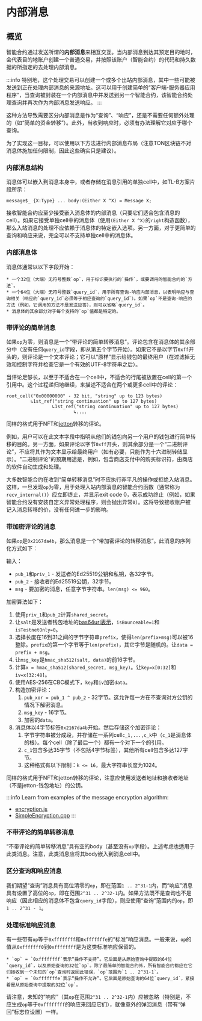 # 内部消息

## 概览

智能合约通过发送所谓的**内部消息**来相互交互。当内部消息到达其预定目的地时，会代表目的地账户创建一个普通交易，并按照该账户（智能合约）的代码和持久数据的所指定的去处理内部消息。

:::info
特别地，这个处理交易可以创建一个或多个出站内部消息，其中一些可能被发送到正在处理内部消息的来源地址。这可以用于创建简单的“客户端-服务器应用程序”，当查询被封装在一个内部消息中并发送到另一个智能合约，该智能合约处理查询并再次作为内部消息发送响应。
:::

这种方法导致需要区分内部消息是作为“查询”、“响应”，还是不需要任何额外处理的（如“简单的资金转移”）。此外，当收到响应时，必须有办法理解它对应于哪个查询。

为了实现这一目标，可以使用以下方法进行内部消息布局（注意TON区块链不对消息体施加任何限制，因此这些确实只是建议）。

### 内部消息结构

消息体可以嵌入到消息本身中，或者存储在消息引用的单独cell中，如TL-B方案片段所示：

```tlb
message$_ {X:Type} ... body:(Either X ^X) = Message X;
```

接收智能合约应至少接受嵌入消息体的内部消息（只要它们适合包含消息的 cell）。如果它接受单独cell中的消息体（使用`(Either X ^X)`的`right`构造函数），那么入站消息的处理不应依赖于消息体的特定嵌入选项。另一方面，对于更简单的查询和响应来说，完全可以不支持单独cell中的消息体。

### 内部消息体

消息体通常以以下字段开始：

```
* 一个32位（大端）无符号整数`op`，用于标识要执行的`操作`，或要调用的智能合约的`方法`。
* 一个64位（大端）无符号整数`query_id`，用于所有查询-响应内部消息，以表明响应与查询相关（响应的`query_id`必须等于相应查询的`query_id`）。如果`op`不是查询-响应的方法（例如，它调用的方法不是发送应答），则可以省略`query_id`。
* 消息体的其余部分对于每个支持的`op`值都是特定的。
```

### 带评论的简单消息

如果`op`为零，则消息是一个“带评论的简单转移消息”。评论包含在消息体的其余部分中（没有任何`query_id`字段，即从第五个字节开始）。如果它不是以字节`0xff`开头的，则评论是一个文本评论；它可以“原样”显示给钱包的最终用户（在过滤掉无效和控制字符并检查它是一个有效的UTF-8字符串之后）。

当评论足够长，以至于不适合在一个cell中，不适合的行尾被放置在cell的第一个引用中。这个过程递归地继续，来描述不适合在两个或更多cell中的评论：

```
root_cell("0x00000000" - 32 bit, "string" up to 123 bytes)
         ↳1st_ref("string continuation" up to 127 bytes)
                 ↳1st_ref("string continuation" up to 127 bytes)
                         ↳....
```

同样的格式用于NFT和[jetton](https://github.com/ton-blockchain/TEPs/blob/master/text/0074-jettons-standard.md#forward_payload-format)转移的评论。

例如，用户可以在此文本字段中指明从他们的钱包向另一个用户的钱包进行简单转移的目的。另一方面，如果评论以字节`0xff`开头，则其余部分是一个“二进制评论”，不应将其作为文本显示给最终用户（如有必要，只能作为十六进制转储显示）。"二进制评论"的预期用途是，例如，包含商店支付中的购买标识符，由商店的软件自动生成和处理。

大多数智能合约在收到“简单转移消息”时不应执行非平凡的操作或拒绝入站消息。这样，一旦发现`op`为零，用于处理入站内部消息的智能合约函数（通常称为`recv_internal()`）应立即终止，并显示exit code 0，表示成功终止（例如，如果智能合约没有安装自定义异常处理程序，则会抛出异常`0`）。这将导致接收账户被记入消息转移的价，没有任何进一步的影响。

### 带加密评论的消息

如果`op`是`0x2167da4b`，那么消息是一个“带加密评论的转移消息”。此消息的序列化方式如下：

输入：

- `pub_1`和`priv_1` - 发送者的Ed25519公钥和私钥，各32字节。
- `pub_2` - 接收者的Ed25519公钥，32字节。
- `msg` - 要加密的消息，任意字节字符串。`len(msg) <= 960`。

加密算法如下：

1. 使用`priv_1`和`pub_2`计算`shared_secret`。
2. 让`salt`是发送者钱包地址的[bas64url表示](https://docs.ton.org/learn/overviews/addresses#user-friendly-address)，`isBounceable=1`和`isTestnetOnly=0`。
3. 选择长度在16到31之间的字节字符串`prefix`，使得`len(prefix+msg)`可以被16整除。`prefix`的第一个字节等于`len(prefix)`，其它字节是随机的。让`data = prefix + msg`。
4. 让`msg_key`是`hmac_sha512(salt, data)`的前16字节。
5. 计算`x = hmac_sha512(shared_secret, msg_key)`。让`key=x[0:32]`和`iv=x[32:48]`。
6. 使用AES-256在CBC模式下，`key`和`iv`加密`data`。
7. 构造加密评论：
   1. `pub_xor = pub_1 ^ pub_2` - 32字节。这允许每一方在不查询对方公钥的情况下解密消息。
   2. `msg_key` - 16字节。
   3. 加密的`data`。
8. 消息体以4字节标签`0x2167da4b`开始。然后存储这个加密评论：
   1. 字节字符串被分成段，并存储在一系列cell`c_1,...,c_k`中（`c_1`是消息体的根）。每个cell（除了最后一个）都有一个对下一个的引用。
   2. `c_1`包含多达35字节（不包括4字节标签），其他所有cell包含多达127字节。
   3. 这种格式有以下限制：`k <= 16`，最大字符串长度为1024。

同样的格式用于NFT和jetton转移的评论，注意应使用发送者地址和接收者地址（不是jetton-钱包地址）的公钥。

:::info
Learn from examples of the message encryption algorithm:

- [encryption.js](https://github.com/toncenter/ton-wallet/blob/master/src/js/util/encryption.js)
- [SimpleEncryption.cpp](https://github.com/ton-blockchain/ton/blob/master/tonlib/tonlib/keys/SimpleEncryption.cpp)
  :::

### 不带评论的简单转移消息

“不带评论的简单转移消息”具有空的body（甚至没有`op`字段）。上述考虑也适用于此类消息。注意，此类消息应将其body嵌入到消息cell中。

### 区分查询和响应消息

我们期望“查询”消息具有高位清零的`op`，即在范围`1 .. 2^31-1`内，而“响应”消息具有设置了高位的`op`，即在范围`2^31 .. 2^32-1`内。如果方法既不是查询也不是响应（因此相应的消息体不包含`query_id`字段），则应使用“查询”范围内的`op`，即`1 .. 2^31 - 1`。

### 处理标准响应消息

有一些带有`op`等于`0xffffffff`和`0xfffffffe`的“标准”响应消息。一般来说，`op`的值从`0xfffffff0`到`0xffffffff`是为这类标准响应保留的。

```
* `op` = `0xffffffff`表示“操作不支持”。它后面是从原始查询中提取的64位`query_id`，以及原始查询的32位`op`。除了最简单的智能合约外，所有智能合约都应在它们接收到一个未知的`op`查询时返回此错误，`op`范围为`1 .. 2^31-1`。
* `op` = `0xfffffffe`表示“操作不允许”。它后面是原始查询的64位`query_id`，紧接着是从原始查询中提取的32位`op`。
```

请注意，未知的“响应”（其`op`在范围`2^31 .. 2^32-1`内）应被忽略（特别是，不应生成`op`等于`0xffffffff`的响应来回应它们），就像意外的弹回消息（带有“弹回”标志位设置）一样。
